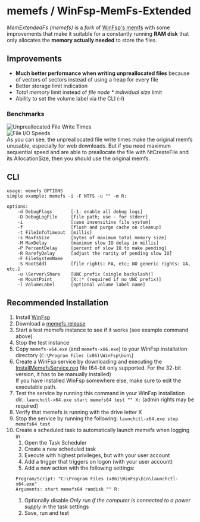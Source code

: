 # memefs / WinFsp-MemFs-Extended
*MemExtendedFs (memefs)* is a *fork* of [WinFsp's memfs](https://github.com/winfsp/winfsp/tree/master/tst/memfs) with some improvements that make it suitable for a constantly running **RAM disk** that only allocates the **memory actually needed** to store the files.

## Improvements
- **Much better performance when writing unpreallocated files** because of vectors of sectors instead of using a heap for every file
- Better storage limit indication
- *Total memory* limit instead of *file node \* individual size* limit
- Ability to set the volume label via the CLI (-l)

### Benchmarks
![Unpreallocated File Write Times](benchmarks/unprealloctimes.avif) \
![File I/O Speeds](benchmarks/filespeeds.avif) \
As you can see, the unpreallocated file write times make the original memfs unusable, especially for web downloads. But if you need maximum sequential speed and are able to preallocate the file with NtCreateFile and its AllocationSize, then you should use the original memfs.

## CLI
```
usage: memefs OPTIONS
simple example: memefs -i -F NTFS -u "" -m R:

options:
    -d DebugFlags       [-1: enable all debug logs]
    -D DebugLogFile     [file path; use - for stderr]
    -i                  [case insensitive file system]
    -f                  [flush and purge cache on cleanup]
    -t FileInfoTimeout  [millis]
    -s MaxFsSize        [bytes of maximum total memory size]
    -M MaxDelay         [maximum slow IO delay in millis]
    -P PercentDelay     [percent of slow IO to make pending]
    -R RarefyDelay      [adjust the rarity of pending slow IO]
    -F FileSystemName
    -S RootSddl         [file rights: FA, etc; NO generic rights: GA, etc.]
    -u \Server\Share    [UNC prefix (single backslash)]
    -m MountPoint       [X:|* (required if no UNC prefix)]
    -l VolumeLabel      [optional volume label name]
```

## Recommended Installation
1. Install [WinFsp](https://winfsp.dev/rel/)
1. Download a [memefs release](https://github.com/Ceiridge/WinFsp-MemFs-Extended/releases)
1. Start a test memefs instance to see if it works (see example command above)
1. Stop the test instance
1. Copy `memefs-x64.exe` (and `memefs-x86.exe`) to your WinFsp installation directory (`C:\Program Files (x86)\WinFsp\bin\`)
1. Create a WinFsp service by downloading and executing the [InstallMemefsService.reg]() file (64-bit only supported. For the 32-bit version, it has to be manually installed) \
	If you have installed WinFsp somewhere else, make sure to edit the executable path.
1. Test the service by running this command in your WinFsp installation dir.: `launchctl-x64.exe start memefs64 test "" X:` (admin rights may be required)
1. Verify that memefs is running with the drive letter X
1. Stop the service by running the following: `launchctl-x64.exe stop memefs64 test`
1. Create a scheduled task to automatically launch memefs when logging in
	1. Open the Task Scheduler
	1. Create a new scheduled task
	1. Execute with highest privileges, but with your user account
	1. Add a trigger that triggers on logon (with your user account)
	1. Add a new action with the following settings:
	```
	Program/Script: "C:\Program Files (x86)\WinFsp\bin\launchctl-x64.exe"
	Arguments: start memefs64 ramdisk "" R:
	```
	1. Optionally disable *Only run if the computer is connected to a power supply* in the task settings
	1. Save, run and test
